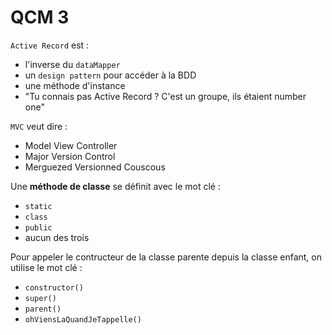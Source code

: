 # QCM 3

`Active Record` est : 
- l'inverse du `dataMapper`
- un `design pattern` pour accéder à la BDD
- une méthode d'instance
- "Tu connais pas Active Record ? C'est un groupe, ils étaient number one"


`MVC` veut dire : 
- Model View Controller
- Major Version Control
- Merguezed Versionned Couscous


Une **méthode de classe** se définit avec le mot clé :
- `static`
- `class`
- `public`
- aucun des trois


Pour appeler le contructeur de la classe parente depuis la classe enfant, on utilise le mot clé : 
- `constructor()`
- `super()`
- `parent()`
- `ohViensLaQuandJeTappelle()`
